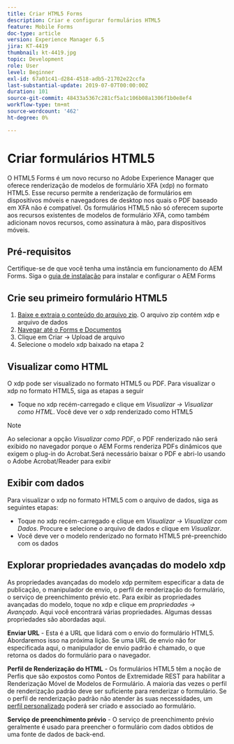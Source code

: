 ```yaml
---
title: Criar HTML5 Forms
description: Criar e configurar formulários HTML5
feature: Mobile Forms
doc-type: article
version: Experience Manager 6.5
jira: KT-4419
thumbnail: kt-4419.jpg
topic: Development
role: User
level: Beginner
exl-id: 67a01c41-d284-4518-adb5-21702e22ccfa
last-substantial-update: 2019-07-07T00:00:00Z
duration: 101
source-git-commit: 48433a5367c281cf5a1c106b08a1306f1b0e8ef4
workflow-type: tm+mt
source-wordcount: '462'
ht-degree: 0%

---
```


# Criar formulários HTML5

O HTML5 Forms é um novo recurso no Adobe Experience Manager que oferece renderização de modelos de formulário XFA (xdp) no formato HTML5. Esse recurso permite a renderização de formulários em dispositivos móveis e navegadores de desktop nos quais o PDF baseado em XFA não é compatível. Os formulários HTML5 não só oferecem suporte aos recursos existentes de modelos de formulário XFA, como também adicionam novos recursos, como assinatura à mão, para dispositivos móveis.

## Pré-requisitos

Certifique-se de que você tenha uma instância em funcionamento do AEM Forms. Siga o [guia de instalação](https://experienceleague.adobe.com/docs/experience-manager-65/forms/install-aem-forms/osgi-installation/installing-configuring-aem-forms-osgi.html?lang=pt-BR) para instalar e configurar o AEM Forms

## Crie seu primeiro formulário HTML5

1. [Baixe e extraia o conteúdo do arquivo zip](assets/assets.zip). O arquivo zip contém xdp e arquivo de dados
2. [Navegar até o Forms e Documentos](http://localhost:4502/aem/forms.html/content/dam/formsanddocuments)
3. Clique em Criar -> Upload de arquivo
4. Selecione o modelo xdp baixado na etapa 2

## Visualizar como HTML

O xdp pode ser visualizado no formato HTML5 ou PDF. Para visualizar o xdp no formato HTML5, siga as etapas a seguir

* Toque no xdp recém-carregado e clique em _Visualizar -> Visualizar como HTML_. Você deve ver o xdp renderizado como HTML5

>[!NOTE]
>Ao selecionar a opção _Visualizar como PDF_, o PDF renderizado não será exibido no navegador porque o AEM Forms renderiza PDFs dinâmicos que exigem o plug-in do Acrobat.Será necessário baixar o PDF e abri-lo usando o Adobe Acrobat/Reader para exibir


## Exibir com dados

Para visualizar o xdp no formato HTML5 com o arquivo de dados, siga as seguintes etapas:

* Toque no xdp recém-carregado e clique em _Visualizar -> Visualizar com Dados_. Procure e selecione o arquivo de dados e clique em _Visualizar_.
* Você deve ver o modelo renderizado no formato HTML5 pré-preenchido com os dados

## Explorar propriedades avançadas do modelo xdp

As propriedades avançadas do modelo xdp permitem especificar a data de publicação, o manipulador de envio, o perfil de renderização do formulário, o serviço de preenchimento prévio etc. Para exibir as propriedades avançadas do modelo, toque no xdp e clique em _propriedades -> Avançado_. Aqui você encontrará várias propriedades. Algumas dessas propriedades são abordadas aqui.

**Enviar URL** - Esta é a URL que lidará com o envio do formulário HTML5. Abordaremos isso na próxima lição. Se uma URL de envio não for especificada aqui, o manipulador de envio padrão é chamado, o que retorna os dados do formulário para o navegador.

**Perfil de Renderização do HTML** - Os formulários HTML5 têm a noção de Perfis que são expostos como Pontos de Extremidade REST para habilitar a Renderização Móvel de Modelos de Formulário. A maioria das vezes o perfil de renderização padrão deve ser suficiente para renderizar o formulário. Se o perfil de renderização padrão não atender às suas necessidades, um [perfil personalizado](https://experienceleague.adobe.com/docs/experience-manager-65/forms/html5-forms/custom-profile.html?lang=pt-BR) poderá ser criado e associado ao formulário.

**Serviço de preenchimento prévio** - O serviço de preenchimento prévio geralmente é usado para preencher o formulário com dados obtidos de uma fonte de dados de back-end.
